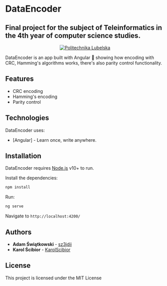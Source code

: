 # DataEncoder
## Final project for the subject of Teleinformatics in the 4th year of computer science studies.

<p align="center" style="max-height: 300px;">
  <a href="https://pollub.pl" style="max-height: 300px;"><img src="https://silkroad3d.com/wp-content/uploads/2020/04/Loga-PL-v2.png" align="center" style="max-height: 300px;" alt="Politechnika Lubelska" /></a>
</p>
DataEncoder is an app built with Angular 🚀 showing how encoding with CRC, Hamming's algorithms works, there's also parity control functionality.

## Features

- CRC encoding
- Hamming's encoding
- Parity control

## Technologies

DataEncoder uses:

- [Angular] - Learn once, write anywhere.


## Installation

DataEncoder requires [Node.js](https://nodejs.org/) v10+ to run.

Install the dependencies:

```sh
npm install
```

Run:

```sh
ng serve
```
Navigate to `http://localhost:4200/`
## Authors
- **Adam Świątkowski** - [sz3jdii](https://github.com/sz3jdii)
- **Karol Ścibior** - [KarolScibior](https://github.com/KarolScibior)

## License

This project is licensed under the MIT License
